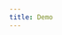 ```yaml
---
title: Demo
---
```


<iframe style="border: 0; height: calc(100vh - 320px); width: 100%" src="//localhost:6006/?path=/story/label--basic"></iframe>
